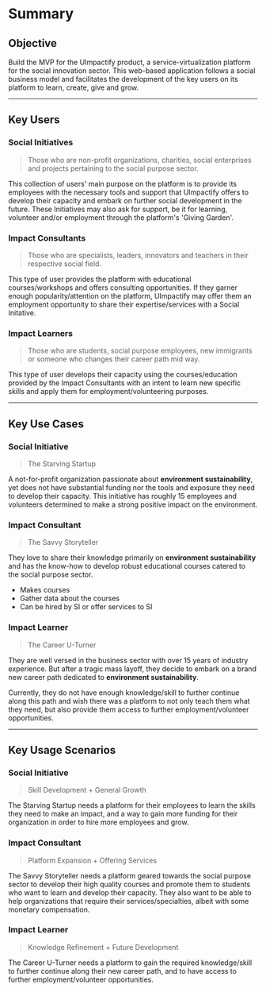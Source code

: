 # Summary

## Objective

Build the MVP for the UImpactify product, a service-virtualization platform for the social innovation sector. This web-based application follows a social business model and facilitates the development of the key users on its platform to learn, create, give and grow.

---

## Key Users

### Social Initiatives
> Those who are non-profit organizations, charities, social enterprises and projects pertaining to the social purpose sector.

This collection of users' main purpose on the platform is to provide its employees with the necessary tools and support that UImpactify offers to develop their capacity and embark on further social development in the future. These Initiatives may also ask for support, be it for learning, volunteer and/or employment through the platform's 'Giving Garden'.

### Impact Consultants
> Those who are specialists, leaders, innovators and teachers in their respective social field.

This type of user provides the platform with educational courses/workshops and offers consulting opportunities. If they garner enough popularity/attention on the platform, UImpactify may offer them an employment opportunity to share their expertise/services with a Social Initative.  

### Impact Learners
> Those who are students, social purpose employees, new immigrants or someone who changes their career path mid way.

This type of user develops their capacity using the courses/education provided by the Impact Consultants with an intent to learn new specific skills and apply them for employment/volunteering purposes. 

---

## Key Use Cases

### Social Initiative
> The Starving Startup

A not-for-profit organization passionate about **environment sustainability**, yet does not have substantial funding nor the tools and exposure they need to develop their capacity. This initiative has roughly 15 employees and volunteers determined to make a strong positive impact on the environment.

### Impact Consultant
> The Savvy Storyteller

They love to share their knowledge primarily on **environment sustainability** and has the know-how to develop robust educational courses catered to the social purpose sector. <!-- MORE HERE -->

- Makes courses
- Gather data about the courses
- Can be hired by SI or offer services to SI 

### Impact Learner
> The Career U-Turner

They are well versed in the business sector with over 15 years of industry experience. But after a tragic mass layoff, they decide to embark on a brand new career path dedicated to **environment sustainability**.

Currently, they do not have enough knowledge/skill to further continue along this path and wish there was a platform to not only teach them what they need, but also provide them access to further employment/volunteer opportunities. 

---

## Key Usage Scenarios

### Social Initiative
> Skill Development + General Growth

The Starving Startup needs a platform for their employees to learn the skills they need to make an impact, and a way to gain more funding for their organization in order to hire more employees and grow.

### Impact Consultant
> Platform Expansion + Offering Services

The Savvy Storyteller needs a platform geared towards the social purpose sector to develop their high quality courses and promote them to students who want to learn and develop their capacity. They also want to be able to help organizations that require their services/specialties, albeit with some monetary compensation.

### Impact Learner
> Knowledge Refinement + Future Development

The Career U-Turner needs a platform to gain the required knowledge/skill to further continue along their new career path, and to have access to further employment/volunteer opportunities.
